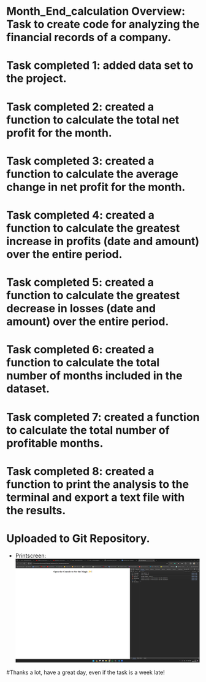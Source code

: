 # Month_End_calculation Overview: Task to create code for analyzing the financial records of a company.

# Task completed 1: added data set to the project.
# Task completed 2: created a function to calculate the total net profit for the month.
# Task completed 3: created a function to calculate the average change in net profit for the month.
# Task completed 4: created a function to calculate the greatest increase in profits (date and amount) over the entire period.
# Task completed 5: created a function to calculate the greatest decrease in losses (date and amount) over the entire period.
# Task completed 6: created a function to calculate the total number of months included in the dataset.
# Task completed 7: created a function to calculate the total number of profitable months.
# Task completed 8: created a function to print the analysis to the terminal and export a text file with the results.


# Uploaded to Git Repository.

* Printscreen:  ![Alt text](image-1.png)

#Thanks a lot, have a great day, even if the task is a week late!
